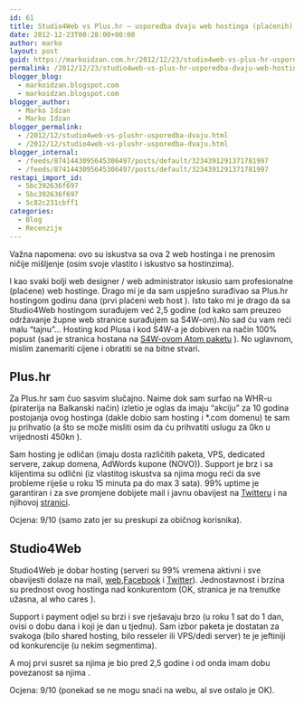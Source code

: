 ```yaml
---
id: 61
title: Studio4Web vs Plus.hr – usporedba dvaju web hostinga (plaćenih)
date: 2012-12-23T00:28:00+00:00
author: marko
layout: post
guid: https://markoidzan.com.hr/2012/12/23/studio4web-vs-plus-hr-usporedba-dvaju-web-hostinga-placenih/
permalink: /2012/12/23/studio4web-vs-plus-hr-usporedba-dvaju-web-hostinga-placenih/
blogger_blog:
  - markoidzan.blogspot.com
  - markoidzan.blogspot.com
blogger_author:
  - Marko Idzan
  - Marko Idzan
blogger_permalink:
  - /2012/12/studio4web-vs-plushr-usporedba-dvaju.html
  - /2012/12/studio4web-vs-plushr-usporedba-dvaju.html
blogger_internal:
  - /feeds/8741443095645306497/posts/default/3234391291371781997
  - /feeds/8741443095645306497/posts/default/3234391291371781997
restapi_import_id:
  - 5bc392636f697
  - 5bc392636f697
  - 5c82c231cbff1
categories:
  - Blog
  - Recenzije
---
```

Važna napomena: ovo su iskustva sa ova 2 web hostinga i ne prenosim ničije mišljenje (osim svoje vlastito i iskustvo sa hostinzima).

I kao svaki bolji web designer / web administrator iskusio sam profesionalne (plaćene) web hostinge. Drago mi je da sam uspješno surađivao sa Plus.hr hostingom godinu dana (prvi plaćeni web host ). Isto tako mi je drago da sa Studio4Web hostingom surađujem već 2,5 godine (od kako sam preuzeo održavanje župne web stranice surađujem sa S4W-om).<a name='more'></a>No sad ću vam reći malu “tajnu”… Hosting kod Plusa i kod S4W-a je dobiven na način 100% popust (sad je stranica hostana na <a href="http://www.studio4web.com/hosting.php" target="_blank" rel="noopener noreferrer">S4W-ovom Atom paketu</a> ). No uglavnom, mislim zanemariti cijene i obratiti se na bitne stvari.

## Plus.hr

Za Plus.hr sam čuo sasvim slučajno. Naime dok sam surfao na WHR-u (piraterija na Balkanski način) izletio je oglas da imaju “akciju” za 10 godina postojanja ovog hostinga (dakle dobio sam hosting i *.com domenu) te sam ju prihvatio (a što se može misliti osim da ću prihvatiti uslugu za 0kn u vrijednosti 450kn ).

Sam hosting je odličan (imaju dosta različitih paketa, VPS, dedicated servere, zakup domena, AdWords kupone (NOVO)). Support je brz i sa klijentima su odlični (iz vlastitog iskustva sa njima mogu reći da sve probleme riješe u roku 15 minuta pa do max 3 sata). 99% uptime je garantiran i za sve promjene dobijete mail i javnu obavijest na <a href="https://twitter.com/PlusHostingHr" target="_blank" rel="noopener noreferrer">Twitteru</a> i na njihovoj <a href="http://www.plus.hr/support/novosti/" target="_blank" rel="noopener noreferrer">stranici</a>.

Ocjena: 9/10 (samo zato jer su preskupi za običnog korisnika).

## Studio4Web

Studio4Web je dobar hosting (serveri su 99% vremena aktivni i sve obavijesti dolaze na mail, <a href="http://www.studio4web.com/" target="_blank" rel="noopener noreferrer">web</a>,<a href="https://www.facebook.com/Studio4web" target="_blank" rel="noopener noreferrer">Facebook</a> i <a href="https://twitter.com/studio4web" target="_blank" rel="noopener noreferrer">Twitter</a>). Jednostavnost i brzina su prednost ovog hostinga nad konkurentom (OK, stranica je na trenutke užasna, al who cares ).

Support i payment odjel su brzi i sve rješavaju brzo (u roku 1 sat do 1 dan, ovisi o dobu dana i koji je dan u tjednu). Sam izbor paketa je dostatan za svakoga (bilo shared hosting, bilo resseler ili VPS/dedi server) te je jeftiniji od konkurencije (u nekim segmentima).

A moj prvi susret sa njima je bio pred 2,5 godine i od onda imam dobu povezanost sa njima .

Ocjena: 9/10 (ponekad se ne mogu snaći na webu, al sve ostalo je OK).
